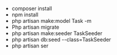 - composer install
- npm install
- php artisan make:model Task -m
- Php artisan migrate
- php artisan make:seeder TaskSeeder
- php artisan db:seed --class=TaskSeeder
- php artisan ser

